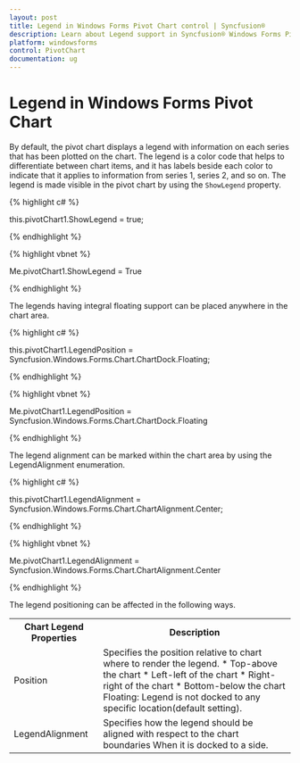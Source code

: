```yaml
---
layout: post
title: Legend in Windows Forms Pivot Chart control | Syncfusion®
description: Learn about Legend support in Syncfusion® Windows Forms Pivot Chart control, its elements and more details.
platform: windowsforms
control: PivotChart
documentation: ug
---
```


# Legend in Windows Forms Pivot Chart

By default, the pivot chart displays a legend with information on each series that has been plotted on the chart. The legend is a color code that helps to differentiate between chart items, and it has labels beside each color to indicate that it applies to information from series 1, series 2, and so on. The legend is made visible in the pivot chart by using the `ShowLegend` property.

{% highlight c# %}


this.pivotChart1.ShowLegend = true; 

{% endhighlight %}

{% highlight vbnet %}

Me.pivotChart1.ShowLegend = True 

{% endhighlight %}


The legends having integral floating support can be placed anywhere in the chart area.

{% highlight c# %}


this.pivotChart1.LegendPosition = Syncfusion.Windows.Forms.Chart.ChartDock.Floating;

{% endhighlight %}

{% highlight vbnet %}

Me.pivotChart1.LegendPosition = Syncfusion.Windows.Forms.Chart.ChartDock.Floating

{% endhighlight %}

The legend alignment can be marked within the chart area by using the LegendAlignment enumeration.

{% highlight c# %}

this.pivotChart1.LegendAlignment = Syncfusion.Windows.Forms.Chart.ChartAlignment.Center;


{% endhighlight %}

{% highlight vbnet %}

Me.pivotChart1.LegendAlignment = Syncfusion.Windows.Forms.Chart.ChartAlignment.Center

{% endhighlight %}

The legend positioning can be affected in the following ways.



<table>
<tr>
<th>
Chart Legend Properties</th><th>
Description</th></tr>
<tr>
<td>
Position</td><td>
Specifies the position relative to chart where to render the legend.
* Top-above the chart
* Left-left of the chart
* Right-right of the chart
* Bottom-below the chart
<br>Floating: Legend is not docked to any specific location(default setting).</td></tr>
<tr>
<td>
LegendAlignment</td><td>
Specifies how the legend should be aligned with respect to the chart boundaries When it is docked to a side.</td></tr>
</table>
